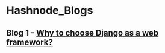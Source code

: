 # Hashnode_Blogs
## Blog 1 - [Why to choose Django as a web framework?](https://cluelessnikhil.hashnode.dev/why-to-choose-django-as-a-web-framework)
